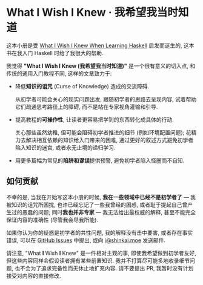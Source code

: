 # What I Wish I Knew &middot; 我希望我当时知道

这本小册是受 [What I Wish I Knew When Learning Haskell](https://smunix.github.io/dev.stephendiehl.com/hask/index.html) 启发而诞生的, 这本书在我入门 Haskell 时给了我很大的帮助.

我觉得 **"What I Wish I Knew (我希望我当时知道)"** 是一个很有意义的切入点, 和传统的通用入门教程不同, 这样的文章致力于:

- 降低**知识的诅咒** (Curse of Knowledge) 造成的交流障碍.

    从初学者可能会关心的现实问题出发, 跟随初学者的思路去呈现内容, 试着帮助它们疏通思考路径上的障碍, 而不是站在专家视角灌输和引导.

- 提高教程的**可操作性**, 让读者更容易把学到的东西转化成具体的行动.

    关心那些虽然幼稚, 但可能会阻碍初学者推进的细节 (例如环境配置问题); 花精力去解决相互依赖的知识给入门带来的困难, 通过更好的叙述方式避免初学者陷入知识的迷宫, 或者永无止境的递归学习.

- 用更多篇幅为常见的**陷阱和谬误**提供预警, 避免初学者陷入怪圈而不自知.

## 如何贡献

不幸的是, 当我在开始写这本小册的时候, **我在一些领域中已经不是初学者了** &mdash; 我被知识的诅咒所困扰, 也许已经忘记了一些我曾经的困惑, 或者耻于提起自己曾产生过的愚蠢的问题; 同时**我也并非专家** &mdash; 我无法给出最权威的解释, 甚至不能完全保证内容的准确性 (尽管我会尽我所能).

如果你认为你的疑惑是初学者的共性问题, 我的解释没有击中要害, 或者存在事实错误, 可以在 [GitHub Issues](https://github.com/kkshinkai/whatiwishiknew/issues) 中提出, 或向 <i@shinkai.moe> 发送邮件.

请注意, "What **I** Wish **I** Knew" 是一件相对主观的事, 即使我希望做到初学者友好, 但这些内容同样会假设读者拥有某些前置知识. 我并不打算尽可能多地收录细节问题, 也不会为了追求完备性而无休止地扩充内容. 请不要提出 PR, 我暂时没有计划接受对内容的直接修改.
